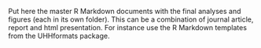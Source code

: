 Put here the master R Markdown documents with the final analyses and figures (each in its own folder). This can be a combination of journal article, report and html presentation. For instance use the R Markdown templates from the UHHformats package.
